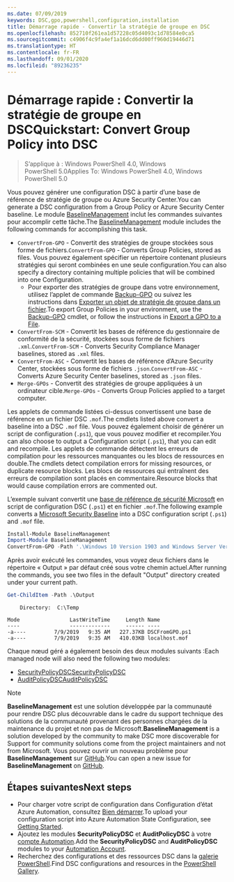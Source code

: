 ```yaml
---
ms.date: 07/09/2019
keywords: DSC,gpo,powershell,configuration,installation
title: Démarrage rapide - Convertir la stratégie de groupe en DSC
ms.openlocfilehash: 852710f261ea1d57228c05d4093c1d78584e0ca5
ms.sourcegitcommit: c4906f4c9fa4ef1a16dcd6dd00ff960d19446d71
ms.translationtype: HT
ms.contentlocale: fr-FR
ms.lasthandoff: 09/01/2020
ms.locfileid: "89236235"
---
```

# <a name="quickstart-convert-group-policy-into-dsc"></a><span data-ttu-id="63ec1-103">Démarrage rapide : Convertir la stratégie de groupe en DSC</span><span class="sxs-lookup"><span data-stu-id="63ec1-103">Quickstart: Convert Group Policy into DSC</span></span>

> <span data-ttu-id="63ec1-104">S’applique à : Windows PowerShell 4.0, Windows PowerShell 5.0</span><span class="sxs-lookup"><span data-stu-id="63ec1-104">Applies To: Windows PowerShell 4.0, Windows PowerShell 5.0</span></span>

<span data-ttu-id="63ec1-105">Vous pouvez générer une configuration DSC à partir d’une base de référence de stratégie de groupe ou Azure Security Center.</span><span class="sxs-lookup"><span data-stu-id="63ec1-105">You can generate a DSC configuration from a Group Policy or Azure Security Center baseline.</span></span> <span data-ttu-id="63ec1-106">Le module [BaselineManagement](https://www.powershellgallery.com/packages/BaselineManagement) inclut les commandes suivantes pour accomplir cette tâche.</span><span class="sxs-lookup"><span data-stu-id="63ec1-106">The [BaselineManagement](https://www.powershellgallery.com/packages/BaselineManagement) module includes the following commands for accomplishing this task.</span></span>

- <span data-ttu-id="63ec1-107">`ConvertFrom-GPO` - Convertit des stratégies de groupe stockées sous forme de fichiers.</span><span class="sxs-lookup"><span data-stu-id="63ec1-107">`ConvertFrom-GPO` - Converts Group Policies, stored as files.</span></span> <span data-ttu-id="63ec1-108">Vous pouvez également spécifier un répertoire contenant plusieurs stratégies qui seront combinées en une seule configuration.</span><span class="sxs-lookup"><span data-stu-id="63ec1-108">You can also specify a directory containing multiple policies that will be combined into one Configuration.</span></span>
  - <span data-ttu-id="63ec1-109">Pour exporter des stratégies de groupe dans votre environnement, utilisez l’applet de commande [Backup-GPO](/powershell/module/grouppolicy/backup-gpo?view=win10-ps) ou suivez les instructions dans [Exporter un objet de stratégie de groupe dans un fichier](/microsoft-desktop-optimization-pack/agpm/export-a-gpo-to-a-file).</span><span class="sxs-lookup"><span data-stu-id="63ec1-109">To export Group Policies in your environment, use the [Backup-GPO](/powershell/module/grouppolicy/backup-gpo?view=win10-ps) cmdlet, or follow the instructions in [Export a GPO to a File](/microsoft-desktop-optimization-pack/agpm/export-a-gpo-to-a-file).</span></span>
- <span data-ttu-id="63ec1-110">`ConvertFrom-SCM` - Convertit les bases de référence du gestionnaire de conformité de la sécurité, stockées sous forme de fichiers `.xml`.</span><span class="sxs-lookup"><span data-stu-id="63ec1-110">`ConvertFrom-SCM` - Converts Security Compliance Manager baselines, stored as `.xml` files.</span></span>
- <span data-ttu-id="63ec1-111">`ConvertFrom-ASC` - Convertit les bases de référence d’Azure Security Center, stockées sous forme de fichiers `.json`.</span><span class="sxs-lookup"><span data-stu-id="63ec1-111">`ConvertFrom-ASC` - Converts Azure Security Center baselines, stored as `.json` files.</span></span>
- <span data-ttu-id="63ec1-112">`Merge-GPOs` - Convertit des stratégies de groupe appliquées à un ordinateur cible.</span><span class="sxs-lookup"><span data-stu-id="63ec1-112">`Merge-GPOs` - Converts Group Policies applied to a target computer.</span></span>

<span data-ttu-id="63ec1-113">Les applets de commande listées ci-dessus convertissent une base de référence en un fichier DSC `.mof`.</span><span class="sxs-lookup"><span data-stu-id="63ec1-113">The cmdlets listed above convert a baseline into a DSC `.mof` file.</span></span> <span data-ttu-id="63ec1-114">Vous pouvez également choisir de générer un script de configuration (`.ps1`), que vous pouvez modifier et recompiler.</span><span class="sxs-lookup"><span data-stu-id="63ec1-114">You can also choose to output a Configuration script (`.ps1`), that you can edit and recompile.</span></span> <span data-ttu-id="63ec1-115">Les applets de commande détectent les erreurs de compilation pour les ressources manquantes ou les blocs de ressources en double.</span><span class="sxs-lookup"><span data-stu-id="63ec1-115">The cmdlets detect compilation errors for missing resources, or duplicate resource blocks.</span></span> <span data-ttu-id="63ec1-116">Les blocs de ressources qui entraînent des erreurs de compilation sont placés en commentaire.</span><span class="sxs-lookup"><span data-stu-id="63ec1-116">Resource blocks that would cause compilation errors are commented out.</span></span>

<span data-ttu-id="63ec1-117">L’exemple suivant convertit une [base de référence de sécurité Microsoft](https://www.microsoft.com/download/details.aspx?id=55319) en script de configuration DSC (`.ps1`) et en fichier `.mof`.</span><span class="sxs-lookup"><span data-stu-id="63ec1-117">The following example converts a [Microsoft Security Baseline](https://www.microsoft.com/download/details.aspx?id=55319) into a DSC configuration script (`.ps1`) and `.mof` file.</span></span>

```powershell
Install-Module BaselineManagement
Import-Module BaselineManagement
ConvertFrom-GPO -Path '.\Windows 10 Version 1903 and Windows Server Version 1903 Security Baseline\GPOs\' -OutputConfigurationScript
```

<span data-ttu-id="63ec1-118">Après avoir exécuté les commandes, vous voyez deux fichiers dans le répertoire « Output » par défaut créé sous votre chemin actuel.</span><span class="sxs-lookup"><span data-stu-id="63ec1-118">After running the commands, you see two files in the default "Output" directory created under your current path.</span></span>

```powershell
Get-ChildItem -Path .\Output
```

```Output
    Directory:  C:\Temp

Mode                LastWriteTime     Length Name
----                -------------     ------ ----
-a----         7/9/2019   9:35 AM   227.37KB DSCFromGPO.ps1
-a----         7/9/2019   9:35 AM   410.03KB localhost.mof
```

<span data-ttu-id="63ec1-119">Chaque nœud géré a également besoin des deux modules suivants :</span><span class="sxs-lookup"><span data-stu-id="63ec1-119">Each managed node will also need the following two modules:</span></span>

- [<span data-ttu-id="63ec1-120">SecurityPolicyDSC</span><span class="sxs-lookup"><span data-stu-id="63ec1-120">SecurityPolicyDSC</span></span>](https://www.powershellgallery.com/packages/SecurityPolicyDsc)
- [<span data-ttu-id="63ec1-121">AuditPolicyDSC</span><span class="sxs-lookup"><span data-stu-id="63ec1-121">AuditPolicyDSC</span></span>](https://www.powershellgallery.com/packages/AuditPolicyDsc)

> [!NOTE]
> <span data-ttu-id="63ec1-122">**BaselineManagement** est une solution développée par la communauté pour rendre DSC plus découvrable dans le cadre du support technique des solutions de la communauté provenant des personnes chargées de la maintenance du projet et non pas de Microsoft.</span><span class="sxs-lookup"><span data-stu-id="63ec1-122">**BaselineManagement** is a solution developed by the community to make DSC more discoverable for Support for community solutions come from the project maintainers and not from Microsoft.</span></span> <span data-ttu-id="63ec1-123">Vous pouvez ouvrir un nouveau problème pour **BaselineManagement** sur [GitHub](https://github.com/microsoft/BaselineManagement).</span><span class="sxs-lookup"><span data-stu-id="63ec1-123">You can open a new issue for **BaselineManagement** on [GitHub](https://github.com/microsoft/BaselineManagement).</span></span>

## <a name="next-steps"></a><span data-ttu-id="63ec1-124">Étapes suivantes</span><span class="sxs-lookup"><span data-stu-id="63ec1-124">Next steps</span></span>

- <span data-ttu-id="63ec1-125">Pour charger votre script de configuration dans Configuration d’état Azure Automation, consultez [Bien démarrer](/azure/automation/automation-dsc-getting-started#importing-a-configuration-into-azure-automation).</span><span class="sxs-lookup"><span data-stu-id="63ec1-125">To upload your configuration script into Azure Automation State Configuration, see [Getting Started](/azure/automation/automation-dsc-getting-started#importing-a-configuration-into-azure-automation).</span></span>
- <span data-ttu-id="63ec1-126">Ajoutez les modules **SecurityPolicyDSC** et **AuditPolicyDSC** à votre [compte Automation](/azure/automation/shared-resources/modules).</span><span class="sxs-lookup"><span data-stu-id="63ec1-126">Add the **SecurityPolicyDSC** and **AuditPolicyDSC** modules to your [Automation Account](/azure/automation/shared-resources/modules).</span></span>
- <span data-ttu-id="63ec1-127">Recherchez des configurations et des ressources DSC dans la [galerie PowerShell](https://www.powershellgallery.com/).</span><span class="sxs-lookup"><span data-stu-id="63ec1-127">Find DSC configurations and resources in the [PowerShell Gallery](https://www.powershellgallery.com/).</span></span>
